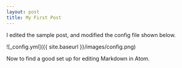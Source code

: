 ```yaml
---
layout: post
title: My First Post
---
```


I edited the sample post, and modified the config file shown below. 

![_config.yml]({{ site.baseurl }}/images/config.png)

Now to find a good set up for editing Markdown in Atom.